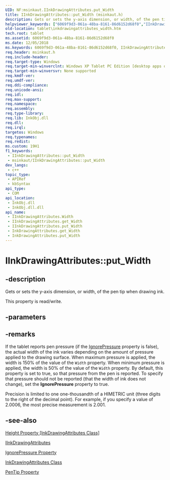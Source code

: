 ```yaml
---
UID: NF:msinkaut.IInkDrawingAttributes.put_Width
title: IInkDrawingAttributes::put_Width (msinkaut.h)
description: Gets or sets the y-axis dimension, or width, of the pen tip when drawing ink.
helpviewer_keywords: ["6069f9d3-061a-48ba-8161-86d6152d68f0","IInkDrawingAttributes interface [Tablet PC]","Width property","IInkDrawingAttributes.Width","IInkDrawingAttributes.put_Width","IInkDrawingAttributes::Width","IInkDrawingAttributes::get_Width","IInkDrawingAttributes::put_Width","InkDrawingAttributes.get_Width","InkDrawingAttributes.put_Width","Width property [Tablet PC]","Width property [Tablet PC]","IInkDrawingAttributes interface","get_Width","msinkaut/IInkDrawingAttributes::Width","msinkaut/IInkDrawingAttributes::get_Width","msinkaut/IInkDrawingAttributes::put_Width","put_Width","tablet.inkdrawingattributes_width"]
old-location: tablet\inkdrawingattributes_width.htm
tech.root: tablet
ms.assetid: 6069f9d3-061a-48ba-8161-86d6152d68f0
ms.date: 12/05/2018
ms.keywords: 6069f9d3-061a-48ba-8161-86d6152d68f0, IInkDrawingAttributes interface [Tablet PC],Width property, IInkDrawingAttributes.Width, IInkDrawingAttributes.put_Width, IInkDrawingAttributes::Width, IInkDrawingAttributes::get_Width, IInkDrawingAttributes::put_Width, InkDrawingAttributes.get_Width, InkDrawingAttributes.put_Width, Width property [Tablet PC], Width property [Tablet PC],IInkDrawingAttributes interface, get_Width, msinkaut/IInkDrawingAttributes::Width, msinkaut/IInkDrawingAttributes::get_Width, msinkaut/IInkDrawingAttributes::put_Width, put_Width, tablet.inkdrawingattributes_width
req.header: msinkaut.h
req.include-header: 
req.target-type: Windows
req.target-min-winverclnt: Windows XP Tablet PC Edition [desktop apps only]
req.target-min-winversvr: None supported
req.kmdf-ver: 
req.umdf-ver: 
req.ddi-compliance: 
req.unicode-ansi: 
req.idl: 
req.max-support: 
req.namespace: 
req.assembly: 
req.type-library: 
req.lib: InkObj.dll
req.dll: 
req.irql: 
targetos: Windows
req.typenames: 
req.redist: 
ms.custom: 19H1
f1_keywords:
 - IInkDrawingAttributes::put_Width
 - msinkaut/IInkDrawingAttributes::put_Width
dev_langs:
 - c++
topic_type:
 - APIRef
 - kbSyntax
api_type:
 - COM
api_location:
 - InkObj.dll
 - InkObj.dll.dll
api_name:
 - IInkDrawingAttributes.Width
 - IInkDrawingAttributes.get_Width
 - IInkDrawingAttributes.put_Width
 - InkDrawingAttributes.get_Width
 - InkDrawingAttributes.put_Width
---
```


# IInkDrawingAttributes::put_Width


## -description

Gets or sets the y-axis dimension, or width, of the pen tip when drawing ink.



This property is read/write.

## -parameters

## -remarks

If the tablet reports pen pressure (if the <a href="/windows/desktop/api/msinkaut/nf-msinkaut-iinkdrawingattributes-get_ignorepressure">IgnorePressure</a> property is false), the actual width of the ink varies depending on the amount of pressure applied to the drawing surface. When maximum pressure is applied, the width is 150% of the value of the <code>Width</code> property. When minimum pressure is applied, the width is 50% of the value of the <code>Width</code> property. By default, this property is set to true, so that pressure from the pen is reported. To specify that pressure should not be reported (that the width of ink does not change), set the <b>IgnorePressure</b> property to true.

Precision is limited to one one-thousandth of a HIMETRIC unit (three digits to the right of the decimal point). For example, if you specify a value of 2.0006, the most precise measurement is 2.001.

## -see-also

<a href="/windows/desktop/api/msinkaut/nf-msinkaut-iinkdrawingattributes-get_height">Height Property [InkDrawingAttributes Class]</a>



<a href="../msinkaut/nn-msinkaut-iinkdrawingattributes.md">IInkDrawingAttributes</a>



<a href="/windows/desktop/api/msinkaut/nf-msinkaut-iinkdrawingattributes-get_ignorepressure">IgnorePressure Property</a>



<a href="/windows/desktop/tablet/inkdrawingattributes-class">InkDrawingAttributes Class</a>



<a href="/windows/desktop/api/msinkaut/nf-msinkaut-iinkdrawingattributes-get_pentip">PenTip Property</a>
